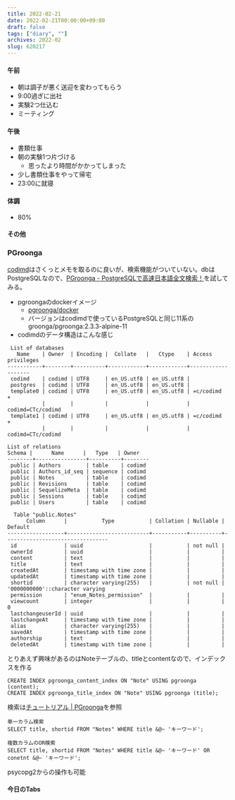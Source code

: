 ```yaml
---
title: 2022-02-21
date: 2022-02-21T00:00:00+09:00
draft: false
tags: ["diary", ""]
archives: 2022-02
slug: 620217
---
```

#### 午前
- 朝は調子が悪く送迎を変わってもらう
- 9:00過ぎに出社
- 実験2つ仕込む
- ミーティング
#### 午後
- 書類仕事
- 朝の実験1つ片づける
  - 思ったより時間がかかってしまった
- 少し書類仕事をやって帰宅
- 23:00に就寝
#### 体調
- 80%
#### その他
### PGroonga
[codimd](https://github.com/hackmdio/codimd)はさくっとメモを取るのに良いが、検索機能がついていない。dbはPostgreSQLなので、[PGroonga - PostgreSQLで高速日本語全文検索！](https://pgroonga.github.io/ja/)を試してみる。
- pgroongaのdockerイメージ
  - [pgroonga/docker](https://github.com/pgroonga/docker)
  - バージョンはcodimdで使っているPostgreSQLと同じ11系のgroonga/pgroonga:2.3.3-alpine-11
- codimdのデータ構造はこんな感じ
```
 List of databases
   Name    | Owner  | Encoding |  Collate   |   Ctype    | Access privileges
-----------+--------+----------+------------+------------+-------------------
 codimd    | codimd | UTF8     | en_US.utf8 | en_US.utf8 |
 postgres  | codimd | UTF8     | en_US.utf8 | en_US.utf8 |
 template0 | codimd | UTF8     | en_US.utf8 | en_US.utf8 | =c/codimd        +
           |        |          |            |            | codimd=CTc/codimd
 template1 | codimd | UTF8     | en_US.utf8 | en_US.utf8 | =c/codimd        +
           |        |          |            |            | codimd=CTc/codimd

List of relations
Schema |      Name      |   Type   | Owner
--------+----------------+----------+--------
 public | Authors        | table    | codimd
 public | Authors_id_seq | sequence | codimd
 public | Notes          | table    | codimd
 public | Revisions      | table    | codimd
 public | SequelizeMeta  | table    | codimd
 public | Sessions       | table    | codimd
 public | Users          | table    | codimd

  Table "public.Notes"
      Column      |           Type           | Collation | Nullable |             Default
------------------+--------------------------+-----------+----------+---------------------------------
 id               | uuid                     |           | not null |
 ownerId          | uuid                     |           |          |
 content          | text                     |           |          |
 title            | text                     |           |          |
 createdAt        | timestamp with time zone |           |          |
 updatedAt        | timestamp with time zone |           |          |
 shortid          | character varying(255)   |           | not null | '0000000000'::character varying
 permission       | "enum_Notes_permission"  |           |          |
 viewcount        | integer                  |           |          | 0
 lastchangeuserId | uuid                     |           |          |
 lastchangeAt     | timestamp with time zone |           |          |
 alias            | character varying(255)   |           |          |
 savedAt          | timestamp with time zone |           |          |
 authorship       | text                     |           |          |
 deletedAt        | timestamp with time zone |           |          |
```
とりあえず興味があるのはNoteテーブルの、titleとcontentなので、インデックスを作る
```
CREATE INDEX pgroonga_content_index ON "Note" USING pgroonga (content);
CREATE INDEX pgroonga_title_index ON "Note" USING pgroonga (title);
```
検索は[チュートリアル | PGroonga](https://pgroonga.github.io/ja/tutorial/)を参照
```
単一カラム検索
SELECT title, shortid FROM "Notes" WHERE title &@~ 'キーワード';

複数カラムのOR検索
SELECT title, shortid FROM "Notes" WHERE title &@~ 'キーワード' OR conetnt &@~ 'キーワード';
```
psycopg2からの操作も可能
#### 今日のTabs